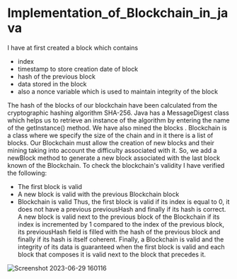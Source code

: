 # Implementation_of_Blockchain_in_java

I have at first created a block which contains 
* index
* timestamp to store creation date of block
* hash of the previous block
* data stored in the block
* also a nonce variable which is used to maintain integrity of the block

The hash of the blocks of our blockchain have been calculated from the cryptographic hashing algorithm SHA-256. Java has a MessageDigest class which helps us to retrieve an instance of the algorithm by entering the name of the getInstance() method.
We have also mined the blocks .
Blockchain is a class where we specify the size of the chain and in it there is a list of blocks.
Our Blockchain must allow the creation of new blocks and their mining taking into account the difficulty associated with it. So, we add a newBlock method to generate a new block associated with the last block known of the Blockchain.
To check the blockchain's validity I have verified the following:
* The first block is valid
* A new block is valid with the previous Blockchain block
* Blockchain is valid
Thus, the first block is valid if its index is equal to 0, it does not have a previous previousHash and finally if its hash is correct.
A new block is valid next to the previous block of the Blockchain if its index is incremented by 1 compared to the index of the previous block, its previousHash field is filled with the hash of the previous block and finally if its hash is itself coherent.
Finally, a Blockchain is valid and the integrity of its data is guaranteed when the first block is valid and each block that composes it is valid next to the block that precedes it.

![Screenshot 2023-06-29 160116](https://github.com/ahanasaha01/Implementation_of_Blockchain_in_java/assets/98249000/ff8f5e11-f69a-406e-8fdb-27639cb2778d)
